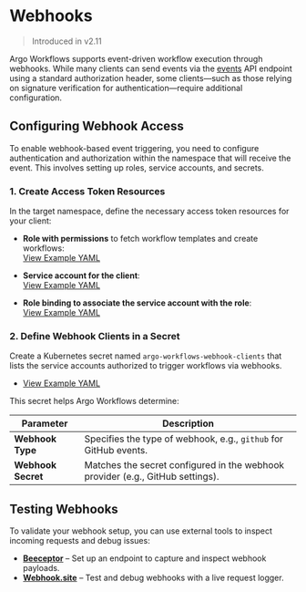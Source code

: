 # Webhooks

> Introduced in v2.11

Argo Workflows supports event-driven workflow execution through webhooks. While many clients can send events via the [events](events.md) API endpoint using a standard authorization header, some clients—such as those relying on signature verification for authentication—require additional configuration.

## Configuring Webhook Access

To enable webhook-based event triggering, you need to configure authentication and authorization within the namespace that will receive the event. This involves setting up roles, service accounts, and secrets.

### 1. Create Access Token Resources

In the target namespace, define the necessary access token resources for your client:

- **Role with permissions** to fetch workflow templates and create workflows:  
  [View Example YAML](https://raw.githubusercontent.com/argoproj/argo-workflows/main/manifests/quick-start/base/webhooks/submit-workflow-template-role.yaml)

- **Service account for the client**:  
  [View Example YAML](https://raw.githubusercontent.com/argoproj/argo-workflows/main/manifests/quick-start/base/webhooks/github.com-sa.yaml)

- **Role binding to associate the service account with the role**:  
  [View Example YAML](https://raw.githubusercontent.com/argoproj/argo-workflows/main/manifests/quick-start/base/webhooks/github.com-rolebinding.yaml)

### 2. Define Webhook Clients in a Secret

Create a Kubernetes secret named `argo-workflows-webhook-clients` that lists the service accounts authorized to trigger workflows via webhooks.

- [View Example YAML](https://raw.githubusercontent.com/argoproj/argo-workflows/main/manifests/quick-start/base/webhooks/argo-workflows-webhook-clients-secret.yaml)

This secret helps Argo Workflows determine:

| Parameter | Description |
|-----------|-------------|
| **Webhook Type** | Specifies the type of webhook, e.g., `github` for GitHub events. |
| **Webhook Secret** | Matches the secret configured in the webhook provider (e.g., GitHub settings). |

## Testing Webhooks

To validate your webhook setup, you can use external tools to inspect incoming requests and debug issues:

- **[Beeceptor](https://beeceptor.com/)** – Set up an endpoint to capture and inspect webhook payloads.
- **[Webhook.site](https://webhook.site/)** – Test and debug webhooks with a live request logger.
